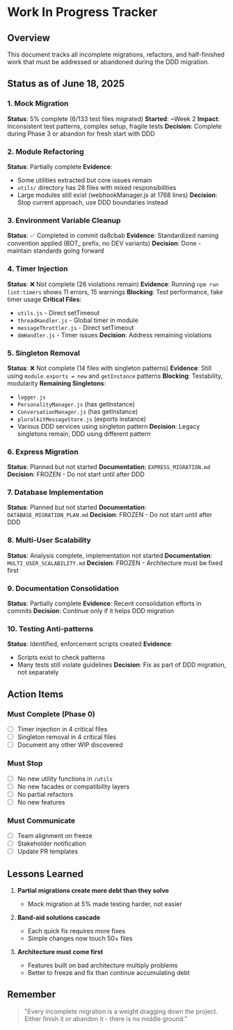 # Work In Progress Tracker

## Overview
This document tracks all incomplete migrations, refactors, and half-finished work that must be addressed or abandoned during the DDD migration.

## Status as of June 18, 2025

### 1. Mock Migration
**Status**: 5% complete (6/133 test files migrated)
**Started**: ~Week 2
**Impact**: Inconsistent test patterns, complex setup, fragile tests
**Decision**: Complete during Phase 3 or abandon for fresh start with DDD

### 2. Module Refactoring  
**Status**: Partially complete
**Evidence**: 
- Some utilities extracted but core issues remain
- `utils/` directory has 28 files with mixed responsibilities
- Large modules still exist (webhookManager.js at 1768 lines)
**Decision**: Stop current approach, use DDD boundaries instead

### 3. Environment Variable Cleanup
**Status**: ✅ Completed in commit da8cbab
**Evidence**: Standardized naming convention applied (BOT_ prefix, no DEV variants)
**Decision**: Done - maintain standards going forward

### 4. Timer Injection
**Status**: ❌ Not complete (26 violations remain)
**Evidence**: Running `npm run lint:timers` shows 11 errors, 15 warnings
**Blocking**: Test performance, fake timer usage
**Critical Files**:
- `utils.js` - Direct setTimeout
- `threadHandler.js` - Global timer in module  
- `messageThrottler.js` - Direct setTimeout
- `dmHandler.js` - Timer issues
**Decision**: Address remaining violations

### 5. Singleton Removal
**Status**: ❌ Not complete (14 files with singleton patterns)
**Evidence**: Still using `module.exports = new` and `getInstance` patterns
**Blocking**: Testability, modularity
**Remaining Singletons**:
- `logger.js`
- `PersonalityManager.js` (has getInstance)
- `ConversationManager.js` (has getInstance)
- `pluralkitMessageStore.js` (exports instance)
- Various DDD services using singleton pattern
**Decision**: Legacy singletons remain, DDD using different pattern

### 6. Express Migration
**Status**: Planned but not started
**Documentation**: `EXPRESS_MIGRATION.md`
**Decision**: FROZEN - Do not start until after DDD

### 7. Database Implementation
**Status**: Planned but not started
**Documentation**: `DATABASE_MIGRATION_PLAN.md`
**Decision**: FROZEN - Do not start until after DDD

### 8. Multi-User Scalability
**Status**: Analysis complete, implementation not started
**Documentation**: `MULTI_USER_SCALABILITY.md`
**Decision**: FROZEN - Architecture must be fixed first

### 9. Documentation Consolidation
**Status**: Partially complete
**Evidence**: Recent consolidation efforts in commits
**Decision**: Continue only if it helps DDD migration

### 10. Testing Anti-patterns
**Status**: Identified, enforcement scripts created
**Evidence**: 
- Scripts exist to check patterns
- Many tests still violate guidelines
**Decision**: Fix as part of DDD migration, not separately

## Action Items

### Must Complete (Phase 0)
- [ ] Timer injection in 4 critical files
- [ ] Singleton removal in 4 critical files
- [ ] Document any other WIP discovered

### Must Stop
- [ ] No new utility functions in `/utils`
- [ ] No new facades or compatibility layers
- [ ] No partial refactors
- [ ] No new features

### Must Communicate
- [ ] Team alignment on freeze
- [ ] Stakeholder notification
- [ ] Update PR templates

## Lessons Learned

1. **Partial migrations create more debt than they solve**
   - Mock migration at 5% made testing harder, not easier
   
2. **Band-aid solutions cascade**
   - Each quick fix requires more fixes
   - Simple changes now touch 50+ files

3. **Architecture must come first**
   - Features built on bad architecture multiply problems
   - Better to freeze and fix than continue accumulating debt

## Remember

> "Every incomplete migration is a weight dragging down the project. Either finish it or abandon it - there is no middle ground."